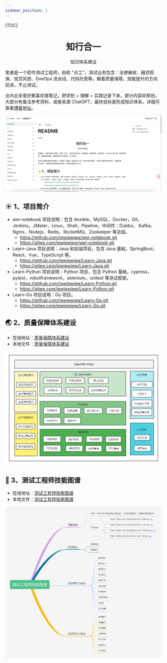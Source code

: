 ```yaml
---
sidebar_position: 1
---
```


[TOC]


<h1 align = "center">知行合一</h1>
<p align = "center">知识体系建设</p>



笔者是一个软件测试工程师，俗称 "点工"，测试业务包含：法律催收、融资担保、信贷风控、DveOps 流水线、代码托管等，朝着质量保障，效能提升的方向前进，不止测试。

业内业余爱好都喜欢做笔记，把学到 + 理解 + 实践记录下来，部分内容非原创，大部分有备注参考资料，或者来源 ChatGPT，最终目标是形成知识体系，详细可查看[博客地址](https://iewiewiew.github.io/docs/)。

![](./Mixinfo/img/wei-notebook.png)



## :sunny: 1、项目简介


- wei-notebook
  项目说明：包含 Ansible，MySQL，Docker，Git，Jenkins，JMeter，Linux，Shell，Pipeline，中间件：Dubbo、 Kafka、Nginx、Nodejs、Redis、RocketMQ、Zookeeper 等总结。
  - <https://github.com/iewiewiew/wei-notebook.git>
  - <https://gitee.com/iewiewiew/wei-notebook.git>
- Learn-Java
  项目说明：Java 和前端项目，包含 Java 基础，SpringBoot，React，Vue，TypeScript 等。
  - <https://github.com/iewiewiew/Learn-Java.git>
  - <https://gitee.com/iewiewiew/Learn-Java.git>
- Learn-Python
  项目说明：Python 项目，包含 Python 基础，cypress，pytest，robotframework，selenium，unitest 等测试框架。
  - <https://github.com/iewiewiew/Learn-Python.git>
  - <https://gitee.com/iewiewiew/Learn-Python.git>
- Learn-Go
  项目说明：Go 项目。
  - <https://github.com/iewiewiew/Learn-Go.git>
  - <https://gitee.com/iewiewiew/Learn-Go.git>



## :earth_asia: 2、质量保障体系建设

- 在线地址：[质量保障体系建设](https://www.processon.com/view/link/62526ac61efad407891c5dd5)
- 本地文件：[质量保障体系建设](./docs/质量保障体系建设.pdf)

![](./docs/质量保障体系建设.png)



## :frog: 3、测试工程师技能图谱

- 在线地址：[测试工程师技能图谱](https://www.processon.com/view/link/615eae81e0b34d06f3dcdf4b)  
- 本地文件：[测试工程师技能图谱](./docs/测试工程师技能图谱.xmind)

![](./docs/测试工程师技能图谱.png)
